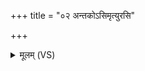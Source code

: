 +++
title = "०२ अन्तकोऽसिमृत्युरसि"

+++
<details><summary>मूलम् (VS)</summary>

अन्त॑कोऽसिमृ॒त्युर॑सि ॥
</details>